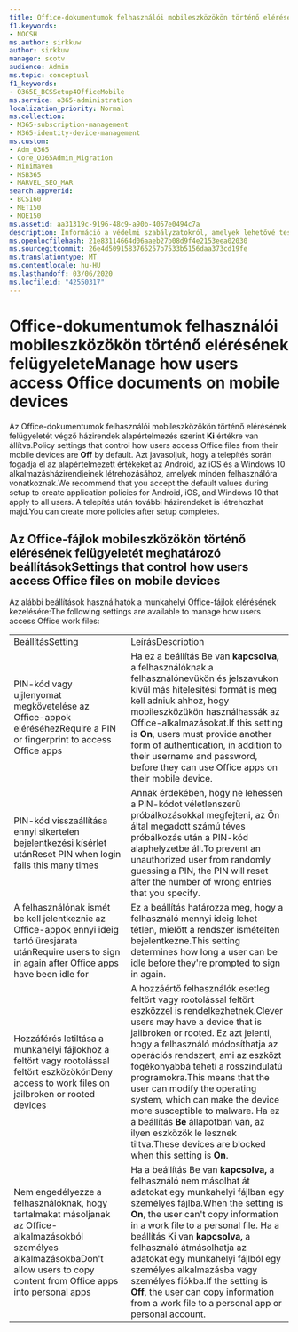 ```yaml
---
title: Office-dokumentumok felhasználói mobileszközökön történő elérésének felügyelete
f1.keywords:
- NOCSH
ms.author: sirkkuw
author: sirkkuw
manager: scotv
audience: Admin
ms.topic: conceptual
f1_keywords:
- O365E_BCSSetup4OfficeMobile
ms.service: o365-administration
localization_priority: Normal
ms.collection:
- M365-subscription-management
- M365-identity-device-management
ms.custom:
- Adm_O365
- Core_O365Admin_Migration
- MiniMaven
- MSB365
- MARVEL_SEO_MAR
search.appverid:
- BCS160
- MET150
- MOE150
ms.assetid: aa31319c-9196-48c9-a90b-4057e0494c7a
description: Információ a védelmi szabályzatokról, amelyek lehetővé teszik annak kezelését, hogy a felhasználók hogyan férnek hozzá az Office-alkalmazásokhoz és a munkahelyi fájlokhoz mobileszközökről.
ms.openlocfilehash: 21e83114664d06aaeb27b08d9f4e2153eea02030
ms.sourcegitcommit: 26e4d5091583765257b7533b5156daa373cd19fe
ms.translationtype: MT
ms.contentlocale: hu-HU
ms.lasthandoff: 03/06/2020
ms.locfileid: "42550317"
---
```

# <a name="manage-how-users-access-office-documents-on-mobile-devices"></a><span data-ttu-id="c53cb-103">Office-dokumentumok felhasználói mobileszközökön történő elérésének felügyelete</span><span class="sxs-lookup"><span data-stu-id="c53cb-103">Manage how users access Office documents on mobile devices</span></span>

 <span data-ttu-id="c53cb-104">Az Office-dokumentumok felhasználói mobileszközökön történő elérésének felügyeletét végző házirendek alapértelmezés szerint **Ki** értékre van állítva.</span><span class="sxs-lookup"><span data-stu-id="c53cb-104">Policy settings that control how users access Office files from their mobile devices are **Off** by default.</span></span> <span data-ttu-id="c53cb-105">Azt javasoljuk, hogy a telepítés során fogadja el az alapértelmezett értékeket az Android, az iOS és a Windows 10 alkalmazásházirendjeinek létrehozásához, amelyek minden felhasználóra vonatkoznak.</span><span class="sxs-lookup"><span data-stu-id="c53cb-105">We recommend that you accept the default values during setup to create application policies for Android, iOS, and Windows 10 that apply to all users.</span></span> <span data-ttu-id="c53cb-106">A telepítés után további házirendeket is létrehozhat majd.</span><span class="sxs-lookup"><span data-stu-id="c53cb-106">You can create more policies after setup completes.</span></span> 
  
## <a name="settings-that-control-how-users-access-office-files-on-mobile-devices"></a><span data-ttu-id="c53cb-107">Az Office-fájlok mobileszközökön történő elérésének felügyeletét meghatározó beállítások</span><span class="sxs-lookup"><span data-stu-id="c53cb-107">Settings that control how users access Office files on mobile devices</span></span>

<span data-ttu-id="c53cb-108">Az alábbi beállítások használhatók a munkahelyi Office-fájlok elérésének kezelésére:</span><span class="sxs-lookup"><span data-stu-id="c53cb-108">The following settings are available to manage how users access Office work files:</span></span>
  
|||
|:-----|:-----|
|<span data-ttu-id="c53cb-109">Beállítás</span><span class="sxs-lookup"><span data-stu-id="c53cb-109">Setting</span></span>  <br/> |<span data-ttu-id="c53cb-110">Leírás</span><span class="sxs-lookup"><span data-stu-id="c53cb-110">Description</span></span>  <br/> |
|<span data-ttu-id="c53cb-111">PIN-kód vagy ujjlenyomat megkövetelése az Office-appok eléréséhez</span><span class="sxs-lookup"><span data-stu-id="c53cb-111">Require a PIN or fingerprint to access Office apps</span></span>  <br/> |<span data-ttu-id="c53cb-112">Ha ez a beállítás Be van **kapcsolva,** a felhasználóknak a felhasználónevükön és jelszavukon kívül más hitelesítési formát is meg kell adniuk ahhoz, hogy mobileszközükön használhassák az Office-alkalmazásokat.</span><span class="sxs-lookup"><span data-stu-id="c53cb-112">If this setting is **On**, users must provide another form of authentication, in addition to their username and password, before they can use Office apps on their mobile device.</span></span>  <br/> |
|<span data-ttu-id="c53cb-113">PIN-kód visszaállítása ennyi sikertelen bejelentkezési kísérlet után</span><span class="sxs-lookup"><span data-stu-id="c53cb-113">Reset PIN when login fails this many times</span></span>  <br/> |<span data-ttu-id="c53cb-114">Annak érdekében, hogy ne lehessen a PIN-kódot véletlenszerű próbálkozásokkal megfejteni, az Ön által megadott számú téves próbálkozás után a PIN-kód alaphelyzetbe áll.</span><span class="sxs-lookup"><span data-stu-id="c53cb-114">To prevent an unauthorized user from randomly guessing a PIN, the PIN will reset after the number of wrong entries that you specify.</span></span>  <br/> |
|<span data-ttu-id="c53cb-115">A felhasználónak ismét be kell jelentkeznie az Office-appok ennyi ideig tartó üresjárata után</span><span class="sxs-lookup"><span data-stu-id="c53cb-115">Require users to sign in again after Office apps have been idle for</span></span>  <br/> |<span data-ttu-id="c53cb-116">Ez a beállítás határozza meg, hogy a felhasználó mennyi ideig lehet tétlen, mielőtt a rendszer ismételten bejelentkezne.</span><span class="sxs-lookup"><span data-stu-id="c53cb-116">This setting determines how long a user can be idle before they're prompted to sign in again.</span></span>  <br/> |
|<span data-ttu-id="c53cb-117">Hozzáférés letiltása a munkahelyi fájlokhoz a feltört vagy rootolással feltört eszközökön</span><span class="sxs-lookup"><span data-stu-id="c53cb-117">Deny access to work files on jailbroken or rooted devices</span></span>  <br/> |<span data-ttu-id="c53cb-118">A hozzáértő felhasználók esetleg feltört vagy rootolással feltört eszközzel is rendelkezhetnek.</span><span class="sxs-lookup"><span data-stu-id="c53cb-118">Clever users may have a device that is jailbroken or rooted.</span></span> <span data-ttu-id="c53cb-119">Ez azt jelenti, hogy a felhasználó módosíthatja az operációs rendszert, ami az eszközt fogékonyabbá teheti a rosszindulatú programokra.</span><span class="sxs-lookup"><span data-stu-id="c53cb-119">This means that the user can modify the operating system, which can make the device more susceptible to malware.</span></span> <span data-ttu-id="c53cb-120">Ha ez a beállítás **Be** állapotban van, az ilyen eszközök le lesznek tiltva.</span><span class="sxs-lookup"><span data-stu-id="c53cb-120">These devices are blocked when this setting is **On**.</span></span>  <br/> |
|<span data-ttu-id="c53cb-121">Nem engedélyezze a felhasználóknak, hogy tartalmakat másoljanak az Office-alkalmazásokból személyes alkalmazásokba</span><span class="sxs-lookup"><span data-stu-id="c53cb-121">Don't allow users to copy content from Office apps into personal apps</span></span>  <br/> |<span data-ttu-id="c53cb-122">Ha a beállítás Be van **kapcsolva,** a felhasználó nem másolhat át adatokat egy munkahelyi fájlban egy személyes fájlba.</span><span class="sxs-lookup"><span data-stu-id="c53cb-122">When the setting is **On**, the user can't copy information in a work file to a personal file.</span></span> <span data-ttu-id="c53cb-123">Ha a beállítás Ki van **kapcsolva,** a felhasználó átmásolhatja az adatokat egy munkahelyi fájlból egy személyes alkalmazásba vagy személyes fiókba.</span><span class="sxs-lookup"><span data-stu-id="c53cb-123">If the setting is **Off**, the user can copy information from a work file to a personal app or personal account.</span></span>  <br/> |
   

